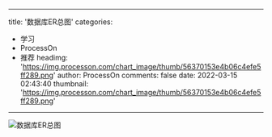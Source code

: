 
---
title: '数据库ER总图'
categories: 
 - 学习
 - ProcessOn
 - 推荐
headimg: 'https://img.processon.com/chart_image/thumb/56370153e4b06c4efe5ff289.png'
author: ProcessOn
comments: false
date: 2022-03-15 02:43:40
thumbnail: 'https://img.processon.com/chart_image/thumb/56370153e4b06c4efe5ff289.png'
---

<div>   
<img class="thumb" alt="数据库ER总图" src="https://img.processon.com/chart_image/thumb/56370153e4b06c4efe5ff289.png" referrerpolicy="no-referrer">
<p></p>  
</div>
            